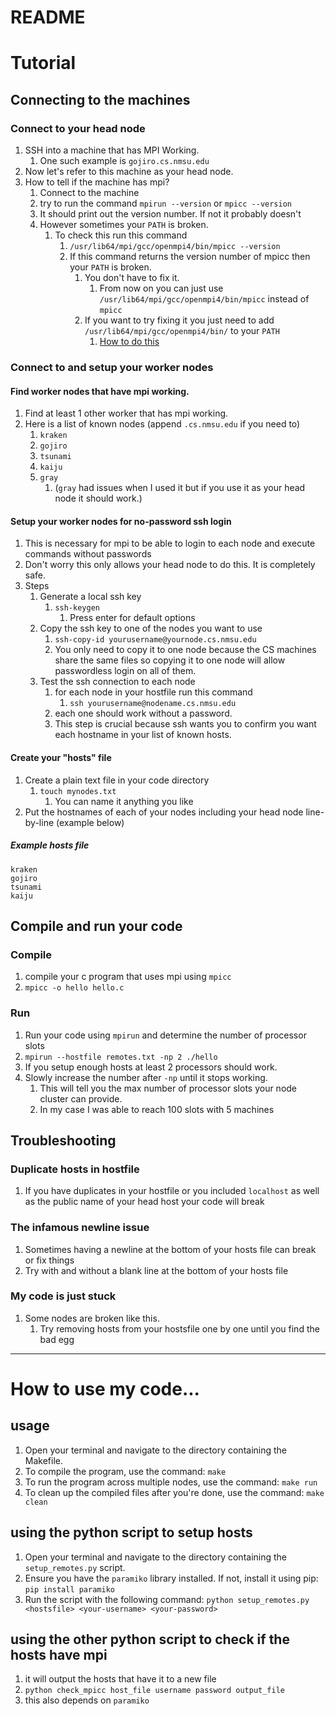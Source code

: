 # README

# Tutorial

## Connecting to the machines

### Connect to your head node

1. SSH into a machine that has MPI Working.
   1. One such example is `gojiro.cs.nmsu.edu`
2. Now let's refer to this machine as your head node.
3. How to tell if the machine has mpi?
   1. Connect to the machine
   2. try to run the command `mpirun --version` or `mpicc --version`
   3. It should print out the version number. If not it probably doesn't
   4. However sometimes your `PATH` is broken.
      1. To check this run this command
         1. `/usr/lib64/mpi/gcc/openmpi4/bin/mpicc --version`
         2. If this command returns the version number of mpicc then your `PATH` is broken.
            1. You don't have to fix it. 
               1. From now on you can just use `/usr/lib64/mpi/gcc/openmpi4/bin/mpicc` instead of `mpicc`
            2. If you want to try fixing it you just need to add `/usr/lib64/mpi/gcc/openmpi4/bin/` to your `PATH`
               1. [How to do this ](https://www.howtogeek.com/658904/how-to-add-a-directory-to-your-path-in-linux/)

### Connect to and setup your worker nodes

#### Find worker nodes that have mpi working.
1. Find at least 1 other worker that has mpi working.
2. Here is a list of known nodes (append `.cs.nmsu.edu` if you need to)
   1. `kraken`
   2. `gojiro`
   3. `tsunami`
   4. `kaiju`
   5. `gray`
      1. (`gray` had issues when I used it but if you use it as your head node it should work.)

#### Setup your worker nodes for no-password ssh login
1. This is necessary for mpi to be able to login to each node and execute commands without passwords
2. Don't worry this only allows your head node to do this. It is completely safe.
3. Steps
   1. Generate a local ssh key
      1. `ssh-keygen`
         1. Press enter for default options
   2. Copy the ssh key to one of the nodes you want to use
      1. `ssh-copy-id yourusername@yournode.cs.nmsu.edu`
      2. You only need to copy it to one node because the CS machines share the same files so copying it to one node will allow passwordless login on all of them.
   5. Test the ssh connection to each node
      1. for each node in your hostfile run this command
         1. `ssh yourusername@nodename.cs.nmsu.edu`
      2. each one should work without a password.
      3. This step is crucial because ssh wants you to confirm you want each hostname in your list of known hosts.

#### Create your "hosts" file
1. Create a plain text file in your code directory
   1. `touch mynodes.txt`
      1. You can name it anything you like
2. Put the hostnames of each of your nodes including your head node line-by-line (example below)

##### Example hosts file
```
kraken
gojiro
tsunami
kaiju

```

## Compile and run your code

### Compile
1. compile your c program that uses mpi using `mpicc`
2. `mpicc -o hello hello.c`

### Run
1. Run your code using `mpirun` and determine the number of processor slots
2. `mpirun --hostfile remotes.txt -np 2 ./hello`
3. If you setup enough hosts at least 2 processors should work.
4. Slowly increase the number after `-np` until it stops working. 
   1. This will tell you the max number of processor slots your node cluster can provide. 
   2. In my case I was able to reach 100 slots with 5 machines

## Troubleshooting

### Duplicate hosts in hostfile
1. If you have duplicates in your hostfile or you included `localhost` as well as the public name of your head host your code will break

### The infamous newline issue

1. Sometimes having a newline at the bottom of your hosts file can break or fix things
2. Try with and without a blank line at the bottom of your hosts file

### My code is just stuck

1. Some nodes are broken like this.
   1. Try removing hosts from your hostsfile one by one until you find the bad egg

---

# How to use my code...
## usage

1. Open your terminal and navigate to the directory containing the Makefile.
2. To compile the program, use the command: `make`
3. To run the program across multiple nodes, use the command: `make run`
4. To clean up the compiled files after you're done, use the command: `make clean`


## using the python script to setup hosts

1. Open your terminal and navigate to the directory containing the `setup_remotes.py` script.
2. Ensure you have the `paramiko` library installed. If not, install it using pip: `pip install paramiko`
3. Run the script with the following command: `python setup_remotes.py <hostsfile> <your-username> <your-password>`

## using the other python script to check if the hosts have mpi
1. it will output the hosts that have it to a new file
2. `python check_mpicc host_file username password output_file`
3. this also depends on `paramiko`
